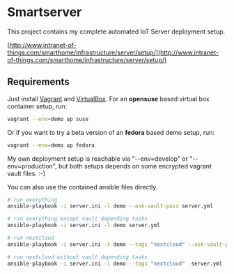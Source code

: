 # Smartserver

This project contains my complete automated IoT Server deployment setup.

[http://www.intranet-of-things.com/smarthome/infrastructure/server/setup/](http://www.intranet-of-things.com/smarthome/infrastructure/server/setup/)

## Requirements

Just install [Vagrant](https://www.vagrantup.com/) and [VirtualBox](https://www.virtualbox.org/). For an **opensuse** based virtual box container setup, run:

```bash
vagrant --env=demo up suse
```

Or if you want to try a beta version of an **fedora** based demo setup, run:

```bash
vagrant --env=demo up fedora
```

My own deployment setup is reachable via "--env=develop" or "--env=production", but both setups depends on some encrypted vagrant vault files. :-)


You can also use the contained ansible files directly.

```bash
# run everything
ansible-playbook -i server.ini -l demo --ask-vault-pass server.yml

# run everything except vault depending tasks
ansible-playbook -i server.ini -l demo server.yml

# run nextcloud
ansible-playbook -i server.ini -l demo --tags "nextcloud" --ask-vault-pass  server.yml

# run nextcloud without vault depending tasks
ansible-playbook -i server.ini -l demo --tags "nextcloud"  server.yml

```
